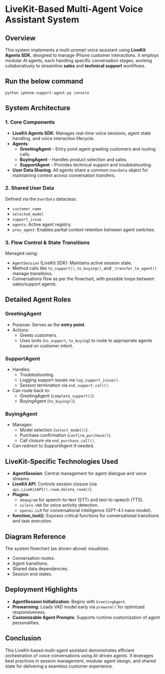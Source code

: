 # LiveKit-Based Multi-Agent Voice Assistant System

## Overview

This system implements a multi-prompt voice assistant using **LiveKit Agents SDK**, designed to manage iPhone customer interactions. It employs modular AI agents, each handling specific conversation stages, working collaboratively to streamline **sales** and **technical support** workflows.


## Run the below command
`python iphone-support-agent.py console`

## System Architecture

### 1. Core Components

- **LiveKit Agents SDK**: Manages real-time voice sessions, agent state handling, and voice interaction lifecycle.
- **Agents**:
  - **GreetingAgent** – Entry point agent greeting customers and routing calls.
  - **BuyingAgent** – Handles product selection and sales.
  - **SupportAgent** – Provides technical support and troubleshooting.
- **User Data Sharing**: All agents share a common `UserData` object for maintaining context across conversation transfers.

### 2. Shared User Data

Defined via the `UserData` dataclass:

- `customer_name`
- `selected_model`
- `support_issue`
- `agents`: Active agent registry.
- `prev_agent`: Enables partial context retention between agent switches.

### 3. Flow Control & State Transitions

Managed using:

- `AgentSession` (LiveKit SDK): Maintains active session state.
- Method calls like `to_support()`, `to_buying()`, and `_transfer_to_agent()` manage transitions.
- Conversations flow as per the flowchart, with possible loops between sales/support agents.

## Detailed Agent Roles

### GreetingAgent

- Purpose: Serves as the **entry point**.
- Actions:
  - Greets customers.
  - Uses tools (`to_support`, `to_buying`) to route to appropriate agents based on customer intent.

### SupportAgent

- Handles:
  - Troubleshooting.
  - Logging support issues via `log_support_issue()`.
  - Session termination via `end_support_call()`.
- Can route back to:
  - GreetingAgent (`complete_support()`).
  - BuyingAgent (`to_buying()`).

### BuyingAgent

- Manages:
  - Model selection (`select_model()`).
  - Purchase confirmation (`confirm_purchase()`).
  - Call closure via `end_purchase_call()`.
- Can redirect to SupportAgent if needed.

## LiveKit-Specific Technologies Used

- **AgentSession**: Central management for agent dialogue and voice streams.
- **LiveKit API**: Controls session closure (via `api.LiveKitAPI().room.delete_room()`).
- **Plugins**:
  - `deepgram` for speech-to-text (STT) and text-to-speech (TTS).
  - `silero.VAD` for voice activity detection.
  - `openai.LLM` for conversational intelligence (GPT-4.1-nano model).
- **function\_tool()**: Exposes critical functions for conversational transitions and task execution.

## Diagram Reference

The system flowchart (as shown above) visualizes:

- Conversation routes.
- Agent transitions.
- Shared data dependencies.
- Session end states.

## Deployment Highlights

- **AgentSession Initialization**: Begins with `GreetingAgent`.
- **Prewarming**: Loads VAD model early via `prewarm()` for optimized responsiveness.
- **Customizable Agent Prompts**: Supports runtime customization of agent personalities.

## Conclusion

This LiveKit-based multi-agent assistant demonstrates efficient orchestration of voice conversations using AI-driven agents. It leverages best practices in session management, modular agent design, and shared state for delivering a seamless customer experience.

